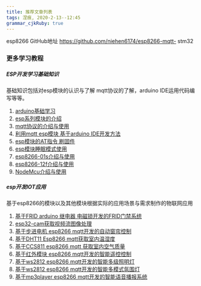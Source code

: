```yaml
---
title: 推荐文章列表 
tags: 涅痕, 2020-2-13--12:45
grammar_cjkRuby: true
---
```




esp8266 
GitHub地址 https://github.com/niehen6174/esp8266-mqtt-
stm32


### 更多学习教程
#####  ESP开发学习基础知识
基础知识包括对esp模块的认识与了解 mqtt协议的了解，arduino IDE运用代码编写等等。
1. [arduino基础学习](http://niehen.cn/arduino/arduino%e4%bb%8b%e7%bb%8d%e4%b8%8e%e6%95%99%e7%a8%8b/)
2. [esp系列模块的介绍](http://niehen.cn/esp8266/esp8266%e7%b3%bb%e5%88%97-wifi%e6%a8%a1%e5%9d%97/)
3. [mqtt协议的介绍与使用](http://niehen.cn/esp8266/mqtt%e5%8d%8f%e8%ae%ae%e4%bb%8b%e7%bb%8d%e4%b8%8e%e5%ba%94%e7%94%a8/)
4. [利用mqtt esp模块 基于arduino IDE开发方法](http://niehen.cn/esp8266/esp8266-mqtt-%e4%bd%bf%e7%94%a8arduino%e5%bc%80%e5%8f%91%e6%95%99%e7%a8%8b/)
5. [esp模块的AT指令 刷固件](http://niehen.cn/esp8266/esp8266-at%e6%8c%87%e4%bb%a4%e4%bb%a5%e5%8f%8a%e5%88%b7%e5%9b%ba%e4%bb%b6/) 
6. [esp模块睡眠模式使用](http://niehen.cn/esp8266/esp8266%e6%a8%a1%e5%9d%97%e7%9d%a1%e7%9c%a0%e6%a8%a1%e5%bc%8f/)
7. [esp8266-01s介绍与使用](http://niehen.cn/esp8266/esp8266-01s%e4%bb%8b%e7%bb%8d/)
8. [esp8266-12f介绍与使用](http://niehen.cn/esp8266/esp8266-12f%e4%bb%8b%e7%bb%8d%e4%b8%8e%e4%bd%bf%e7%94%a8/)
9. [NodeMcu介绍与使用](http://niehen.cn/esp8266/nodemcu%e4%bd%bf%e7%94%a8/)

##### esp开发IOT应用
基于esp8266的模块以及其他模块根据实际的应用场景与需求制作的物联网应用

1. [基于FRID arduino 继电器 电磁锁开发的FRID门禁系统](http://niehen.cn/arduino/rfid%e6%99%ba%e8%83%bd%e6%8e%a7%e5%88%b6%e9%97%a8%e7%a6%81/)
2.  [esp32-cam获取视频流图像处理](http://niehen.cn/esp8266/esp32-cam-arduino%e5%bc%80%e5%8f%91/)
4. [基于步进电机 esp8266 mqtt开发的自动窗帘控制](http://niehen.cn/esp8266/%e6%99%ba%e8%83%bd%e6%97%a0%e7%ba%bf%e6%8e%a7%e5%88%b6%e7%aa%97%e5%b8%98/)
5. [基于DHT11 Esp8266 mqtt获取室内温湿度](http://niehen.cn/esp8266/esp8266%e3%80%81mqtt%e8%8e%b7%e5%8f%96%e6%b8%a9%e6%b9%bf%e5%ba%a6/)
6. [基于CCS811 esp8266 mqtt 获取室内空气质量](http://niehen.cn/arduino/ccs811%e7%a9%ba%e6%b0%94%e8%b4%a8%e9%87%8f%e6%a3%80%e6%b5%8b/)
7. [基于红外模块 esp8266 mqtt开发的智能遥控控制](http://niehen.cn/esp8266/%e5%88%a9%e7%94%a8%e7%ba%a2%e5%a4%96%e6%97%a0%e7%ba%bf%e6%8e%a7%e5%88%b6%e7%a9%ba%e8%b0%83/)
8. [基于ws2812 esp8266 mqtt开发的智能多级照明灯](http://niehen.cn/esp8266/%e6%99%ba%e8%83%bd%e6%97%a0%e7%ba%bf%e5%a4%9a%e7%ba%a7%e6%8e%a7%e5%88%b6%e7%85%a7%e6%98%8e%e7%81%af/)
9. [基于ws2812 esp8266 mqtt开发的智能多模式氛围灯](http://niehen.cn/esp8266/%e6%99%ba%e8%83%bd%e5%a4%9a%e6%a8%a1%e5%bc%8f%e6%b0%9b%e5%9b%b4%e7%81%af/)
10.  [基于mp3player esp8266 mqtt开发的智能语音播报系统](http://niehen.cn/arduino/mp3%e6%92%ad%e6%94%be%e5%99%a8%e6%a8%a1%e5%9d%97/)

